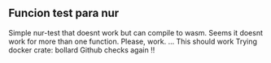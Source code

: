 ## Funcion test para nur
Simple nur-test that doesnt work but can compile to wasm.
Seems it doesnt work for more than one function.
Please, work.
...
This should work
Trying docker crate: bollard
Github checks again !!
